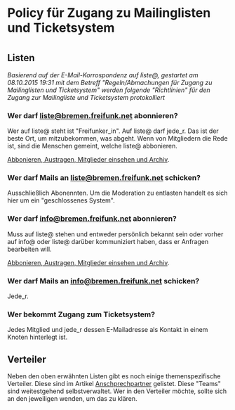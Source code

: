 # Policy für Zugang zu Mailinglisten und Ticketsystem
# 

## Listen

*Basierend auf der E-Mail-Korrospondenz auf liste@, gestartet am 08.10.2015 19:31 mit dem Betreff "Regeln/Abmachungen für Zugang zu Mailinglisten und Ticketsystem" werden folgende "Richtlinien" für den Zugang zur Mailingliste und Ticketsystem protokolliert*

### Wer darf liste@bremen.freifunk.net abonnieren?

Wer auf liste@ steht ist "Freifunker_in". Auf liste@ darf jede_r. Das ist der beste Ort, um mitzubekommen, was abgeht. Wenn von Mitgliedern die Rede ist, sind die Menschen gemeint, welche liste@ abbonieren.

[Abbonieren, Austragen, Mitglieder einsehen und Archiv](https://planetcyborg.de/mailman/listinfo/ff-bremen).

### Wer darf Mails an liste@bremen.freifunk.net schicken?

Ausschließlich Abonennten. Um die Moderation zu entlasten handelt es sich hier um ein "geschlossenes System".

### Wer darf info@bremen.freifunk.net abonnieren?

Muss auf liste@ stehen und entweder persönlich bekannt sein oder vorher
auf info@ oder liste@ darüber kommuniziert haben, dass er Anfragen
bearbeiten will.

[Abbonieren, Austragen, Mitglieder einsehen und Archiv](https://planetcyborg.de/mailman/listinfo/ff-bremen-info).

### Wer darf Mails an info@bremen.freifunk.net schicken?

Jede_r.

### Wer bekommt Zugang zum Ticketsystem?

Jedes Mitglied und jede_r dessen E-Mailadresse als Kontakt in
einem Knoten hinterlegt ist.

## Verteiler
Neben den oben erwähnten Listen gibt es noch einige themenspezifische Verteiler. Diese sind im Artikel [Anschprechpartner](http://wiki.bremen.freifunk.net/Infrastruktur/Ansprechpartner) gelistet. Diese "Teams" sind weitestgehend selbstverwaltet. Wer in den Verteiler möchte, sollte sich an den jeweiligen wenden, um das zu klären.